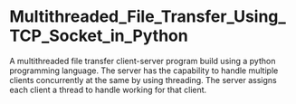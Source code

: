 # Multithreaded_File_Transfer_Using_TCP_Socket_in_Python
A  multithreaded file transfer client-server program build using a python programming language. The server has the capability to handle multiple clients concurrently at the same by using threading. The server assigns each client a thread to handle working for that client. 
